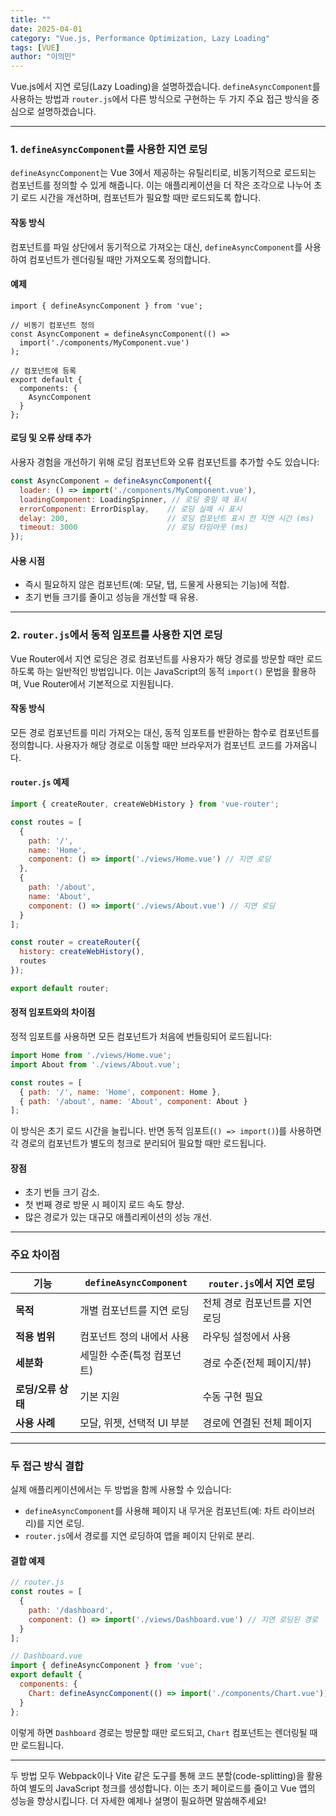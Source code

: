 ```yaml
---
title: ""
date: 2025-04-01
category: "Vue.js, Performance Optimization, Lazy Loading"
tags: [VUE]
author: "이의민"
---
```

Vue.js에서 지연 로딩(Lazy Loading)을 설명하겠습니다. `defineAsyncComponent`를 사용하는 방법과 `router.js`에서 다른 방식으로 구현하는 두 가지 주요 접근 방식을 중심으로 설명하겠습니다.

---

### 1. `defineAsyncComponent`를 사용한 지연 로딩
`defineAsyncComponent`는 Vue 3에서 제공하는 유틸리티로, 비동기적으로 로드되는 컴포넌트를 정의할 수 있게 해줍니다. 이는 애플리케이션을 더 작은 조각으로 나누어 초기 로드 시간을 개선하며, 컴포넌트가 필요할 때만 로드되도록 합니다.

#### 작동 방식
컴포넌트를 파일 상단에서 동기적으로 가져오는 대신, `defineAsyncComponent`를 사용하여 컴포넌트가 렌더링될 때만 가져오도록 정의합니다.

#### 예제
```javascript–
import { defineAsyncComponent } from 'vue';

// 비동기 컴포넌트 정의
const AsyncComponent = defineAsyncComponent(() =>
  import('./components/MyComponent.vue')
);

// 컴포넌트에 등록
export default {
  components: {
    AsyncComponent
  }
};
```

#### 로딩 및 오류 상태 추가
사용자 경험을 개선하기 위해 로딩 컴포넌트와 오류 컴포넌트를 추가할 수도 있습니다:
```javascript
const AsyncComponent = defineAsyncComponent({
  loader: () => import('./components/MyComponent.vue'),
  loadingComponent: LoadingSpinner, // 로딩 중일 때 표시
  errorComponent: ErrorDisplay,    // 로딩 실패 시 표시
  delay: 200,                      // 로딩 컴포넌트 표시 전 지연 시간 (ms)
  timeout: 3000                    // 로딩 타임아웃 (ms)
});
```

#### 사용 시점
- 즉시 필요하지 않은 컴포넌트(예: 모달, 탭, 드물게 사용되는 기능)에 적합.
- 초기 번들 크기를 줄이고 성능을 개선할 때 유용.

---

### 2. `router.js`에서 동적 임포트를 사용한 지연 로딩
Vue Router에서 지연 로딩은 경로 컴포넌트를 사용자가 해당 경로를 방문할 때만 로드하도록 하는 일반적인 방법입니다. 이는 JavaScript의 동적 `import()` 문법을 활용하며, Vue Router에서 기본적으로 지원됩니다.

#### 작동 방식
모든 경로 컴포넌트를 미리 가져오는 대신, 동적 임포트를 반환하는 함수로 컴포넌트를 정의합니다. 사용자가 해당 경로로 이동할 때만 브라우저가 컴포넌트 코드를 가져옵니다.

#### `router.js` 예제
```javascript
import { createRouter, createWebHistory } from 'vue-router';

const routes = [
  {
    path: '/',
    name: 'Home',
    component: () => import('./views/Home.vue') // 지연 로딩
  },
  {
    path: '/about',
    name: 'About',
    component: () => import('./views/About.vue') // 지연 로딩
  }
];

const router = createRouter({
  history: createWebHistory(),
  routes
});

export default router;
```

#### 정적 임포트와의 차이점
정적 임포트를 사용하면 모든 컴포넌트가 처음에 번들링되어 로드됩니다:
```javascript
import Home from './views/Home.vue';
import About from './views/About.vue';

const routes = [
  { path: '/', name: 'Home', component: Home },
  { path: '/about', name: 'About', component: About }
];
```
이 방식은 초기 로드 시간을 늘립니다. 반면 동적 임포트(`() => import()`)를 사용하면 각 경로의 컴포넌트가 별도의 청크로 분리되어 필요할 때만 로드됩니다.

#### 장점
- 초기 번들 크기 감소.
- 첫 번째 경로 방문 시 페이지 로드 속도 향상.
- 많은 경로가 있는 대규모 애플리케이션의 성능 개선.

---

### 주요 차이점
| 기능                    | `defineAsyncComponent`                | `router.js`에서 지연 로딩           |
|-------------------------|---------------------------------------|-------------------------------------|
| **목적**                | 개별 컴포넌트를 지연 로딩             | 전체 경로 컴포넌트를 지연 로딩       |
| **적용 범위**           | 컴포넌트 정의 내에서 사용              | 라우팅 설정에서 사용                 |
| **세분화**              | 세밀한 수준(특정 컴포넌트)             | 경로 수준(전체 페이지/뷰)           |
| **로딩/오류 상태**      | 기본 지원                             | 수동 구현 필요                      |
| **사용 사례**           | 모달, 위젯, 선택적 UI 부분            | 경로에 연결된 전체 페이지           |

---

### 두 접근 방식 결합
실제 애플리케이션에서는 두 방법을 함께 사용할 수 있습니다:
- `defineAsyncComponent`를 사용해 페이지 내 무거운 컴포넌트(예: 차트 라이브러리)를 지연 로딩.
- `router.js`에서 경로를 지연 로딩하여 앱을 페이지 단위로 분리.

#### 결합 예제
```javascript
// router.js
const routes = [
  {
    path: '/dashboard',
    component: () => import('./views/Dashboard.vue') // 지연 로딩된 경로
  }
];

// Dashboard.vue
import { defineAsyncComponent } from 'vue';
export default {
  components: {
    Chart: defineAsyncComponent(() => import('./components/Chart.vue')) // 지연 로딩된 컴포넌트
  }
};
```

이렇게 하면 `Dashboard` 경로는 방문할 때만 로드되고, `Chart` 컴포넌트는 렌더링될 때만 로드됩니다.

---

두 방법 모두 Webpack이나 Vite 같은 도구를 통해 코드 분할(code-splitting)을 활용하여 별도의 JavaScript 청크를 생성합니다. 이는 초기 페이로드를 줄이고 Vue 앱의 성능을 향상시킵니다. 더 자세한 예제나 설명이 필요하면 말씀해주세요!